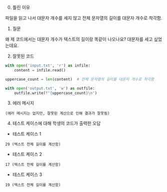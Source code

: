 0. 틀린 이유

파일을 읽고 나서 대문자 개수를 세지 않고 전체 문자열의 길이를 대문자 개수로 착각함.

1. 질문

왜 제 코드에서는 대문자 개수가 텍스트의 길이랑 똑같이 나오나요? 대문자를 세고 싶었는데요.

2. 잘못된 코드

```python
with open('input.txt', 'r') as infile:
    content = infile.read()

uppercase_count = len(content)  # 전체 문자열의 길이를 대문자 개수로 착각함

with open('output.txt', 'w') as outfile:
    outfile.write(f"{uppercase_count}\n")
```

3. 에러 메시지

```
(에러 메시지는 없지만, 잘못된 계산으로 인해 결과가 잘못됨)
```

4. 테스트 케이스에 대해 학생의 코드가 출력한 오답

- 테스트 케이스 1

```
29 (텍스트 전체 길이를 계산함)
```

- 테스트 케이스 2

```
17 (텍스트 전체 길이를 계산함)
```

- 테스트 케이스 3

```
19 (텍스트 전체 길이를 계산함)
```